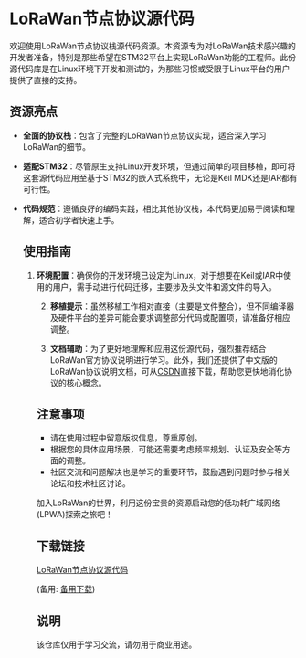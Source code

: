 # LoRaWan节点协议源代码

欢迎使用LoRaWan节点协议栈源代码资源。本资源专为对LoRaWan技术感兴趣的开发者准备，特别是那些希望在STM32平台上实现LoRaWan功能的工程师。此份源代码库是在Linux环境下开发和测试的，为那些习惯或受限于Linux平台的用户提供了直接的支持。

## 资源亮点
- **全面的协议栈**：包含了完整的LoRaWan节点协议实现，适合深入学习LoRaWan的细节。
- **适配STM32**：尽管原生支持Linux开发环境，但通过简单的项目移植，即可将这套源代码应用至基于STM32的嵌入式系统中，无论是Keil MDK还是IAR都有可行性。
- **代码规范**：遵循良好的编码实践，相比其他协议栈，本代码更加易于阅读和理解，适合初学者快速上手。

  ## 使用指南
  1. **环境配置**：确保你的开发环境已设定为Linux，对于想要在Keil或IAR中使用的用户，需手动进行代码迁移，主要涉及头文件和源文件的导入。

     2. **移植提示**：虽然移植工作相对直接（主要是文件整合），但不同编译器及硬件平台的差异可能会要求调整部分代码或配置项，请准备好相应调整。

     3. **文档辅助**：为了更好地理解和应用这份源代码，强烈推荐结合LoRaWan官方协议说明进行学习。此外，我们还提供了中文版的LoRaWan协议说明文档，可从[CSDN](https://download.csdn.net/download/hxinstar/12235866)直接下载，帮助您更快地消化协议的核心概念。

     ## 注意事项
     - 请在使用过程中留意版权信息，尊重原创。
     - 根据您的具体应用场景，可能还需要考虑频率规划、认证及安全等方面的调整。
     - 社区交流和问题解决也是学习的重要环节，鼓励遇到问题时参与相关论坛和技术社区讨论。

     加入LoRaWan的世界，利用这份宝贵的资源启动您的低功耗广域网络(LPWA)探索之旅吧！

     ## 下载链接
     [LoRaWan节点协议源代码](https://pan.quark.cn/s/9a0e37220873) 

     (备用: [备用下载](https://pan.baidu.com/s/10AaxMGUr15trdBZc_ZAIrQ?pwd=1234))

     ## 说明

     该仓库仅用于学习交流，请勿用于商业用途。

